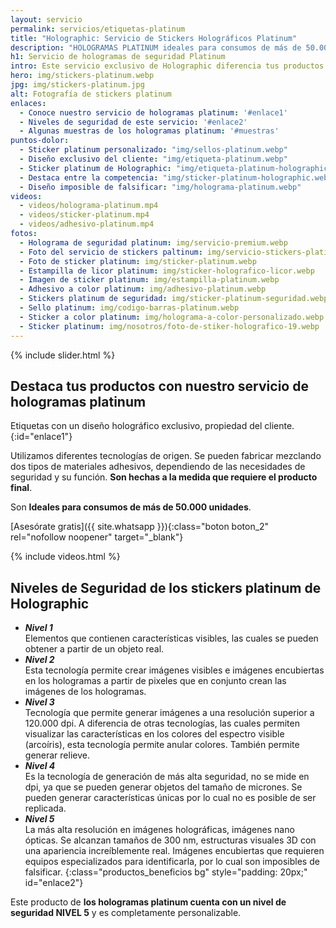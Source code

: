 ```yaml
---
layout: servicio
permalink: servicios/etiquetas-platinum
title: "Holographic: Servicio de Stickers Holográficos Platinum"
description: "HOLOGRAMAS PLATINUM ideales para consumos de más de 50.000 unidades Etiquetas con un diseño holográfico exclusivo de propiedad del cliente"
h1: Servicio de hologramas de seguridad Platinum
intro: Este servicio exclusivo de Holographic diferencia tus productos de la competencia y los protege de imitaciones
hero: img/stickers-platinum.webp
jpg: img/stickers-platinum.jpg
alt: Fotografía de stickers platinum
enlaces:
  - Conoce nuestro servicio de hologramas platinum: '#enlace1'
  - Niveles de seguridad de este servicio: '#enlace2'
  - Algunas muestras de los hologramas platinum: '#muestras'
puntos-dolor:
  - Sticker platinum personalizado: "img/sellos-platinum.webp"
  - Diseño exclusivo del cliente: "img/etiqueta-platinum.webp"
  - Sticker platinum de Holographic: "img/etiqueta-platinum-holographic.webp"
  - Destaca entre la competencia: "img/sticker-platinum-holographic.webp"
  - Diseño imposible de falsificar: "img/holograma-platinum.webp"
videos:
  - videos/holograma-platinum.mp4
  - videos/sticker-platinum.mp4
  - videos/adhesivo-platinum.mp4
fotos:
  - Holograma de seguridad platinum: img/servicio-premium.webp
  - Foto del servicio de stickers paltinum: img/servicio-stickers-platinum.webp
  - Foto de sticker platinum: img/sticker-platinum.webp
  - Estampilla de licor platinum: img/sticker-holografico-licor.webp
  - Imagen de sticker platinum: img/estampilla-platinum.webp
  - Adhesivo a color platinum: img/adhesivo-platinum.webp
  - Stickers platinum de seguridad: img/sticker-platinum-seguridad.webp
  - Sello platinum: img/codigo-barras-platinum.webp
  - Sticker a color platinum: img/holograma-a-color-personalizado.webp
  - Sticker platinum: img/nosotros/foto-de-stiker-holografico-19.webp
---
```

{% include slider.html %}

## Destaca tus productos con nuestro servicio de hologramas platinum

Etiquetas con un diseño holográfico exclusivo, propiedad del cliente.
{:id="enlace1"}

Utilizamos diferentes tecnologías de origen. Se pueden fabricar mezclando dos tipos de materiales adhesivos, dependiendo de las necesidades de seguridad y su función. **Son hechas a la medida que requiere el producto final**.

Son **Ideales para consumos de más de 50.000 unidades**.

[Asesórate gratis]({{ site.whatsapp }}){:class="boton boton_2" rel="nofollow noopener" target="_blank"}

{% include videos.html %}

## Niveles de Seguridad de los stickers platinum de Holographic

* ***Nivel 1***  
  Elementos que contienen características visibles, las cuales se pueden obtener a partir de un objeto real.
* ***Nivel 2***  
  Esta tecnología permite crear imágenes visibles e imágenes encubiertas en los hologramas a partir de pixeles que en conjunto crean las imágenes de los hologramas.
* ***Nivel 3***  
  Tecnología que permite generar imágenes a una resolución superior a 120.000 dpi. A diferencia de otras tecnologías, las cuales permiten visualizar las características en los colores del espectro visible (arcoíris), esta tecnología permite anular colores. También permite generar relieve.
* ***Nivel 4***  
  Es la tecnología de generación de más alta seguridad, no se mide en dpi, ya que se pueden generar objetos del tamaño de micrones. Se pueden generar características únicas por lo cual no es posible de ser replicada.
* ***Nivel 5***  
  La más alta resolución en imágenes holográficas, imágenes nano ópticas. Se alcanzan tamaños de 300 nm, estructuras visuales 3D con una apariencia increíblemente real. Imágenes encubiertas que requieren equipos especializados para identificarla, por lo cual son imposibles de falsificar.
{:class="productos_beneficios bg" style="padding: 20px;" id="enlace2"}

Este producto de **los hologramas platinum cuenta con un nivel de seguridad NIVEL 5** y es completamente personalizable.
